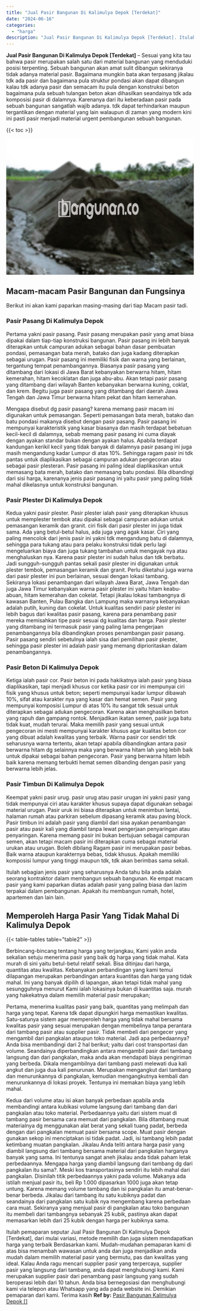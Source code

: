 ```yaml
---
title: "Jual Pasir Bangunan Di Kalimulya Depok [Terdekat]"
date: "2024-06-16"
categories: 
  - "harga"
description: "Jual Pasir Bangunan Di Kalimulya Depok [Terdekat]. Itulah pemaparan seputar Jual Pasir Bangunan Di Kalimulya Depok [Terdekat], dari mulai variasi, metode m..."
---
```


**Jual Pasir Bangunan Di Kalimulya Depok \[Terdekat\]** – Sesuai yang kita tau bahwa pasir merupakan salah satu dari material bangunan yang menduduki posisi terpenting. Sebuah bangunan akan amat sulit dibangun sekiranya tidak adanya material pasir. Bagaimana mungkin bata akan terpasang jikalau tdk ada pasir dan bagaimana pula struktur pondasi akan dapat dibangun kalau tdk adanya pasir dan semacam itu pula dengan konstruksi beton bagaimana pula sebuah tulangan beton akan dihasilkan seandainya tdk ada komposisi pasir di dalamnya. Karenanya dari itu keberadaan pasir pada sebuah bangunan sangatlah wajib adanya. tdk dapat terhindarkan maupun tergantikan dengan material yang lain walaupun di zaman yang modern kini ini pasti pasir menjadi material urgent pembangunan sebuah bangunan.

{{< toc >}}

![Jual Pasir Bangunan Di Kalimulya Depok [Terdekat]](/images/jual-pasir-bangunan-67.png)

## Macam-macam Pasir Bangunan dan Fungsinya

Berikut ini akan kami paparkan masing-masing dari tiap Macam pasir tadi.

### Pasir Pasang Di Kalimulya Depok

Pertama yakni pasir pasang. Pasir pasang merupakan pasir yang amat biasa dipakai dalam tiap-tiap konstruksi bangunan. Pasir pasang ini lebih banyak diterapkan untuk campuran adukan sebagai bahan dasar pembuatan pondasi, pemasangan bata merah, batako dan juga kadang diterapkan sebagai urugan. Pasir pasang ini memiliki fisik dan warna yang berlainan, tergantung tempat penambangannya. Biasanya pasir pasang yang ditambang dari lokasi di Jawa Barat kebanyakan berwarna hitam, hitam kemerahan, hitam kecoklatan dan juga abu-abu. Akan tetapi pasir pasang yang ditambang dari wilayah Banten kebanyakan berwarna kuning, coklat, dan krem. Begitu juga pasir pasang yang ditambang dari daerah Jawa Tengah dan Jawa Timur berwarna hitam pekat dan hitam kemerahan.

Mengapa disebut dg pasir pasang? karena memang pasir macam ini digunakan untuk pemasangan. Seperti pemasangan bata merah, batako dan batu pondasi makanya disebut dengan pasir pasang. Pasir pasang ini mempunyai karakteristik yang kasar biasanya dan masih terdapat bebatuan kecil-kecil di dalamnya, sebab memang pasir pasang ini cuma diayak dengan ayakan standar bukan dengan ayakan halus. Apabila terdapat kandungan kerikil kecil yang tidak banyak di dalamnya pasir pasang ini juga masih mengandung kadar Lumpur di atas 10%. Sehingga ragam pasir ini tdk pantas untuk diaplikasikan sebagai campuran adukan pengecoran atau sebagai pasir plesteran. Pasir pasang ini paling ideal diaplikasikan untuk memasang bata merah, batako dan memasang batu pondasi. Bila dibandingi dari sisi harga, karenanya jenis pasir pasang ini yaitu pasir yang paling tidak mahal dikelasnya untuk konstruksi bangunan.

### Pasir Plester Di Kalimulya Depok

Kedua yakni pasir plester. Pasir plester ialah pasir yang diterapkan khusus untuk memplester tembok atau dipakai sebagai campuran adukan untuk pemasangan keramik dan granit. ciri fisik dari pasir plester ini juga tidak sama. Ada yang betul-betul halus, ada juga yang agak kasar. Ciri yang paling mencolok dari jenis pasir ini yakni tdk mengandung batu di dalamnya, sehingga para tukang atau para pelaku konstruksi tidak perlu lagi mengeluarkan biaya dan juga tukang tambahan untuk mengayak nya atau menghaluskan nya. Karena pasir plester ini sudah halus dan tdk berbatu. Jadi sungguh-sungguh pantas sekali pasir plester ini digunakan untuk plester tembok, pemasangan keramik dan granit. Perlu diketahui juga warna dari pasir plester ini pun berlainan, sesuai dengan lokasi tambang. Sekiranya lokasi penambangan dari wilayah Jawa Barat, Jawa Tengah dan juga Jawa Timur kebanyakan warna pasir plester ini yaitu hitam keabu-abuan, hitam kemerahan dan cokelat. Tetapi jikalau lokasi tambangnya di kawasan Banten, Pulau Bangka dan Lampung maka warnanya kebanyakan adalah putih, kuning dan cokelat. Untuk kualitas sendiri pasir plester ini lebih bagus dari kwalitas pasir pasang, karena para penambang pasir mereka memisahkan tipe pasir sesuai dg kualitas dan harga. Pasir plester yang ditambang ini termasuk pasir yang paling lama pengerjaan penambangannya bila dibandingkan proses penambangan pasir pasang. Pasir pasang sendiri sebetulnya ialah sisa dari pemilihan pasir plester, sehingga pasir plester ini adalah pasir yang memang diprioritaskan dalam penambangannya.

### Pasir Beton Di Kalimulya Depok

Ketiga ialah pasir cor. Pasir beton ini pada hakikatnya ialah pasir yang biasa diaplikasikan, tapi menjadi khusus cor ketika pasir cor ini mempunyai ciri fisik yang khusus untuk beton; seperti mempunyai kadar lumpur dibawah 10%, sifat atau karakter nya yang kasar dan hemat semen. Pasir yang mempunyai komposisi Lumpur di atas 10% itu sangat tdk sesuai untuk diterapkan sebagai adukan pengecoran. Karena akan menghasilkan beton yang rapuh dan gampang rontok. Menjadikan ikatan semen, pasir juga batu tidak kuat, mudah terurai. Maka memilih pasir yang sesuai untuk pengecoran ini mesti mempunyai karakter khusus agar kualitas beton cor yang dibuat adalah kwalitas yang terbaik. Warna pasir cor sendiri tdk seharusnya warna tertentu, akan tetapi apabila dibandingkan antara pasir berwarna hitam dg selainnya maka yang berwarna hitam lah yang lebih baik untuk dipakai sebagai bahan pengecoran. Pasir yang berwarna hitam lebih baik karena memang terbukti hemat semen dibanding dengan pasir yang berwarna lebih jelas.

### Pasir Timbun Di Kalimulya Depok

Keempat yakni pasir urug. pasir urug atau pasir urugan ini yakni pasir yang tidak mempunyai ciri atau karakter khusus supaya dapat digunakan sebagai material urugan. Pasir uruk ini biasa diterapkan untuk menimbun lantai, halaman rumah atau parkiran sebelum dipasang keramik atau paving block. Pasir timbun ini adalah pasir yang diambil dari sisa ayakan penambangan pasir atau pasir kali yang diambil tanpa lewat pengerjaan penyaringan atau penyaringan. Karena memang pasir ini bukan bertujuan sebagai campuran semen, akan tetapi macam pasir ini diterapkan cuma sebagai material urukan atau urugan. Boleh dibilang Ragam pasir ini merupakan pasir bebas. Baik warna ataupun karakternya bebas, tidak khusus. Apakah memiliki komposisi lumpur yang tinggi maupun tdk, tdk akan berimbas sama sekali.

Itulah sebagian jenis pasir yang seharusnya Anda tahu bila anda adalah seorang kontraktor dalam membangun sebuah bangunan. Ke empat macam pasir yang kami paparkan diatas adalah pasir yang paling biasa dan lazim terpakai dalam pembangunan. Apakah itu membangun rumah, hotel, apartemen dan lain lain.

## Memperoleh Harga Pasir Yang Tidak Mahal Di Kalimulya Depok

{{< table-tables table="table2" >}}

Berbincang-bincang tentang harga yang terjangkau, Kami yakin anda sekalian setuju menerima pasir yang baik dg harga yang tidak mahal. Kata murah di sini yaitu betul-betul relatif sekali. Bisa ditinjau dari harga, quantitas atau kwalitas. Kebanyakan perbandingan yang kami temui dilapangan merupakan perbandingan antara kuantitas dan harga yang tidak mahal. Ini yang banyak dipilih di lapangan, akan tetapi tidak mahal yang sesungguhnya menurut Kami ialah lokasinya bukan di kuantitas saja. murah yang hakekatnya dalam memilih material pasir merupakan;

Pertama, menerima kualitas pasir yang baik, quantitas yang melimpah dan harga yang tepat. Karena tdk dapat dipungkiri harga memastikan kwalitas. Satu-satunya sistem agar memperoleh harga yang tidak mahal bersama kwalitas pasir yang sesuai merupakan dengan membelinya tanpa perantara dari tambang pasir atau supplier pasir. Tidak membeli dari pengecer yang mengambil dari pangkalan ataupun toko material. Jadi apa perbedaannya? Anda bisa membandingi dari 2 hal berikut; yaitu dari cost transportasi dan volume. Seandainya diperbandingkan antara mengambil pasir dari tambang langsung dan dari pangkalan, maka anda akan mendapati biaya pengiriman yang berbeda. Dikala mengambilnya dari tambang pasti melewati dua kali angkut dan juga dua kali penurunan. Merupakan mengangkut dari tambang dan menurunkannya di pangkalan, kemudian mengangkutnya kembali dan menurunkannya di lokasi proyek. Tentunya ini memakan biaya yang lebih mahal.

Kedua dari volume atau isi akan banyak perbedaan apabila anda membandingi antara kubikasi volume langsung dari tambang dan dari pangkalan atau toko material. Perbedaannya yaitu dari sistem muat di tambang pasir bersama cara memuat dari pangkalan. Bila ditambang muat materialnya dg menggunakan alat berat yang sekali tuang padat, berbeda dengan dari pangkalan memuat pasir bersama scope. Muat pasir dengan gunakan sekop ini menciptakan isi tidak padat. Jadi, isi tambang lebih padat ketimbang muatan pangkalan. Jikalau Anda teliti antara harga pasir yang diambil langsung dari tambang bersama material dari pangkalan harganya banyak yang sama. Ini tentunya sangat aneh jikalau anda tidak paham letak perbedaannya. Mengapa harga yang diambil langsung dari tambang dg dari pangkalan itu sama?. Meski kos transportasinya sendiri itu lebih mahal dari pangkalan. Disinilah titik perbedaannya yakni pada volume. Makanya ada istilah menjual pasir itu, beli Rp 1.000 dipasarkan 1000 juga akan tetap untung. Karena memang volume tambang dan isi pangkalan itu amat-benar-benar berbeda. Jikalau dari tambang itu satu kubiknya padat dan seandainya dari pangkalan satu kubik nya mengembang karena perbedaan cara muat. Sekiranya yang menjual pasir di pangkalan atau toko bangunan itu membeli dari tambangnya sebanyak 25 kubik, pastinya akan dapat memasarkan lebih dari 25 kubik dengan harga per kubiknya sama.

Itulah pemaparan seputar Jual Pasir Bangunan Di Kalimulya Depok \[Terdekat\], dari mulai variasi, metode memilih dan juga sistem mendapatkan harga yang terbaik Berdasarkan kami. Mudah-mudahan pemaparan kami di atas bisa menambah wawasan untuk anda dan juga menjadikan anda mudah dalam memilih material pasir yang bermutu, pas dan kwalitas yang ideal. Kalau Anda ragu mencari supplier pasir yang terpercaya, supplier pasir yang langsung dari tambang, anda dapat menghubungi kami. Kami merupakan supplier pasir dari penambang pasir langsung yang sudah beroperasi lebih dari 10 tahun. Anda bisa bernegosiasi dan menghubungi kami via telepon atau Whatsapp yang ada pada website ini. Demikian pemaparan dari kami. Terima kasih
**Ref by:** [Pasir Bangunan Kalimulya Depok []](https://id.wikipedia.org/wiki/Pasir)
